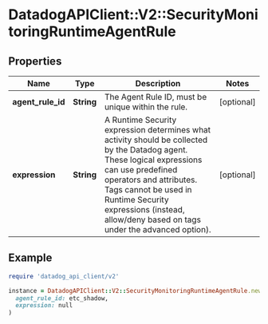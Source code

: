 # DatadogAPIClient::V2::SecurityMonitoringRuntimeAgentRule

## Properties

| Name | Type | Description | Notes |
| ---- | ---- | ----------- | ----- |
| **agent_rule_id** | **String** | The Agent Rule ID, must be unique within the rule. | [optional] |
| **expression** | **String** | A Runtime Security expression determines what activity should be collected by the Datadog agent. These logical expressions can use predefined operators and attributes. Tags cannot be used in Runtime Security expressions (instead, allow/deny based on tags under the advanced option). | [optional] |

## Example

```ruby
require 'datadog_api_client/v2'

instance = DatadogAPIClient::V2::SecurityMonitoringRuntimeAgentRule.new(
  agent_rule_id: etc_shadow,
  expression: null
)
```


